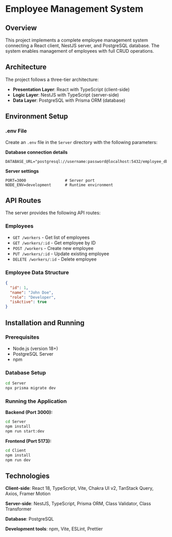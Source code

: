 # Employee Management System

## Overview
This project implements a complete employee management system connecting a React client, NestJS server, and PostgreSQL database. The system enables management of employees with full CRUD operations.

## Architecture
The project follows a three-tier architecture:

- **Presentation Layer**: React with TypeScript (client-side)
- **Logic Layer**: NestJS with TypeScript (server-side)
- **Data Layer**: PostgreSQL with Prisma ORM (database)

## Environment Setup

### .env File
Create an `.env` file in the `Server` directory with the following parameters:

**Database connection details**
```env
DATABASE_URL="postgresql://username:password@localhost:5432/employee_db"
```

**Server settings**
```env
PORT=3000                 # Server port
NODE_ENV=development      # Runtime environment
```

## API Routes
The server provides the following API routes:

### Employees
- `GET /workers` - Get list of employees
- `GET /workers/:id` - Get employee by ID
- `POST /workers` - Create new employee
- `PUT /workers/:id` - Update existing employee
- `DELETE /workers/:id` - Delete employee

### Employee Data Structure
```json
{
  "id": 1,
  "name": "John Doe",
  "role": "Developer",
  "isActive": true
}
```

## Installation and Running

### Prerequisites
- Node.js (version 18+)
- PostgreSQL Server
- npm

### Database Setup
```bash
cd Server
npx prisma migrate dev
```

### Running the Application

**Backend (Port 3000):**
```bash
cd Server
npm install
npm run start:dev
```

**Frontend (Port 5173):**
```bash
cd Client
npm install
npm run dev
```

## Technologies

**Client-side**: React 18, TypeScript, Vite, Chakra UI v2, TanStack Query, Axios, Framer Motion

**Server-side**: NestJS, TypeScript, Prisma ORM, Class Validator, Class Transformer

**Database**: PostgreSQL

**Development tools**: npm, Vite, ESLint, Prettier